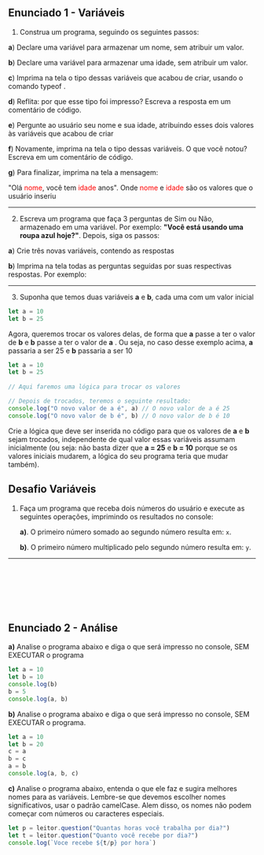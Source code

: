 ## Enunciado 1 - Variáveis
 1. Construa um programa, seguindo os seguintes passos:
 
 **a**) Declare uma variável para armazenar um nome, sem atribuir um valor.

 **b**) Declare uma variável para armazenar uma idade, sem atribuir um valor.
 
 **c**) Imprima na tela o tipo dessas variáveis que acabou de criar, usando o comando 
typeof .

 **d**) Reflita: por que esse tipo foi impresso? Escreva a resposta em um comentário 
de código.

 **e**) Pergunte ao usuário seu nome e sua idade, atribuindo esses dois valores às 
variáveis que acabou de criar

**f**) Novamente, imprima na tela o tipo dessas variáveis. O que você notou? Escreva 
em um comentário de código.

 **g**) Para finalizar, imprima na tela a mensagem:
 
 "Olá <span style="color:red">nome</span>, você tem <span style="color:red">idade</span> anos".
 Onde <span style="color:red">nome</span> e <span style="color:red">idade</span> são os valores que o usuário inseriu
 
 ---
 
 
 
 2. Escreva um programa que faça 3 perguntas de Sim ou Não, armazenado em uma 
variável. Por exemplo: **"Você está usando uma roupa azul hoje?"**. Depois, siga os passos:

 **a**) Crie três novas variáveis, contendo as respostas
 
 **b**) Imprima na tela todas as perguntas seguidas por suas respectivas respostas. 
Por exemplo:

---

3. Suponha que temos duas variáveis 
**a** e **b**, cada uma com um valor inicial

```javascript
let a = 10
let b = 25
```

Agora, queremos trocar os valores delas, de forma que 
**a** passe a ter o valor de **b** e
 **b** passe a ter o valor de 
**a** . 
Ou seja, no caso desse exemplo acima, **a** passaria a ser 25 e **b** passaria a ser 10

```javascript
let a = 10 
let b = 25 
 
// Aqui faremos uma lógica para trocar os valores 

// Depois de trocados, teremos o seguinte resultado: 
console.log("O novo valor de a é", a) // O novo valor de a é 25 
console.log("O novo valor de b é", b) // O novo valor de b é 10
```


Crie a lógica que deve ser inserida no código para que os valores de **a** e **b** sejam 
trocados, independente de qual valor essas variáveis assumam inicialmente (ou 
seja: não basta dizer que 
**a = 25** e 
**b = 10** porque se os valores iniciais mudarem, a 
lógica do seu programa teria que mudar também).




## Desafio Variáveis

1. Faça um programa que receba dois números do usuário e execute as seguintes operações, imprimindo os resultados no console:

    **a)**. O primeiro número somado ao segundo número resulta em: `x`.
    
    **b)**. O primeiro número multiplicado pelo segundo número resulta em: `y`.

---

<br><br><br><br><br>

## Enunciado 2 - Análise
 **a)** Analise o programa abaixo e diga o que será impresso no console, SEM 
EXECUTAR o programa

```javascript
let a = 10 
let b = 10 
console.log(b) 
b = 5 
console.log(a, b)
```

**b)** Analise o programa abaixo e diga o que será impresso no console, SEM 
EXECUTAR o programa.

```javascript
let a = 10 
let b = 20 
c = a 
b = c 
a = b 
console.log(a, b, c)
```

**c)** Analise o programa abaixo, entenda o que ele faz e sugira melhores nomes 
para as variáveis. Lembre-se que devemos escolher nomes significativos, 
usar o padrão camelCase. Alem disso, os nomes não podem começar com 
números ou caracteres especiais.

```javascript
let p = leitor.question("Quantas horas você trabalha por dia?") 
let t = leitor.question("Quanto você recebe por dia?") 
console.log(`Voce recebe ${t/p} por hora`)
```
